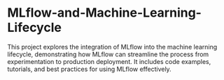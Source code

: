 # MLflow-and-Machine-Learning-Lifecycle
This project explores the integration of MLflow into the machine learning lifecycle, demonstrating how MLflow can streamline the process from experimentation to production deployment. It includes code examples, tutorials, and best practices for using MLflow effectively.
